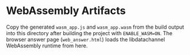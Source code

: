 # WebAssembly Artifacts

Copy the generated `wasm_app.js` and `wasm_app.wasm` from the build output into this directory after building the project with `ENABLE_WASM=ON`. The browser answer page (`web_answer.html`) loads the libdatachannel WebAssembly runtime from here.

